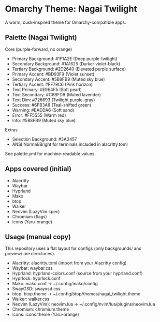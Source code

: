 # Omarchy Theme: Nagai Twilight

A warm, dusk-inspired theme for Omarchy-compatible apps.

## Palette (Nagai Twilight)

Core (purple-forward, no orange)
- Primary Background:   #1F1A2E (Deep purple-twilight)
- Secondary Background: #1A1625 (Darker violet-black)
- Tertiary Background:  #2D2640 (Elevated purple surface)
- Primary Accent:       #BD93F9 (Violet sunset)
- Secondary Accent:     #5B8FB9 (Muted sky blue)
- Tertiary Accent:      #FF79C6 (Pink horizon)
- Text Primary:         #E9E4F5 (Soft pearl)
- Text Secondary:       #C8BFD8 (Muted lavender)
- Text Dim:             #726693 (Twilight purple-gray)
- Success:              #6FB3A8 (Teal-shifted green)
- Warning:              #EADDA6 (Soft sand)
- Error:                #FF5555 (Warm red)
- Info:                 #5B8FB9 (Muted sky blue)

Extras
- Selection Background: #3A3457
- ANSI Normal/Bright for terminals included in alacritty.toml

See palette.yml for machine-readable values.

## Apps covered (initial)
- Alacritty
- Waybar
- Hyprland
- Mako
- btop
- Walker
- Neovim (LazyVim spec)
- Chromium (flags)
- Icons (Yaru-orange)

## Usage (manual copy)
This repository uses a flat layout for configs (only backgrounds/ and preview/ are directories).
- Alacritty: alacritty.toml (import from your Alacritty config)
- Waybar: waybar.css
- Hyprland: hyprland-colors.conf (source from your hyprland.conf)
- Hyprlock: hyprlock.conf
- Mako: mako.conf → ~/.config/mako/config
- SwayOSD: swayosd.css
- btop: btop.theme → ~/.config/btop/themes/nagai_twilight.theme
- Walker: walker.css
- Neovim (LazyVim): neovim.lua → ~/.config/nvim/lua/plugins/neovim.lua
- Chromium: chromium.theme
- Icons: icons.theme (Yaru-orange)
